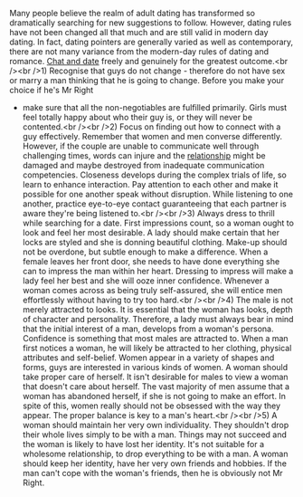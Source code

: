 Many people believe the realm of adult dating has transformed so
dramatically searching for new suggestions to follow. However, dating
rules have not been changed all that much and are still valid in modern
day dating. In fact, dating pointers are generally varied as well as
contemporary, there are not many variance from the modern-day rules of
dating and romance. [Chat and
date](http://hiddensecretevents.net/single-chat-tips-men) freely and
genuinely for the greatest outcome.\<br /\>\<br /\>1) Recognise that
guys do not change - therefore do not have sex or marry a man thinking
that he is going to change. Before you make your choice if he's Mr Right
- make sure that all the non-negotiables are fulfilled primarily. Girls
must feel totally happy about who their guy is, or they will never be
contented.\<br /\>\<br /\>2) Focus on finding out how to connect with a
guy effectively. Remember that women and men converse differently.
However, if the couple are unable to communicate well through
challenging times, words can injure and the
[relationship](http://www.match.com) might be damaged and maybe
destroyed from inadequate communication competencies. Closeness develops
during the complex trials of life, so learn to enhance interaction. Pay
attention to each other and make it possible for one another speak
without disruption. While listening to one another, practice eye-to-eye
contact guaranteeing that each partner is aware they're being listened
to.\<br /\>\<br /\>3) Always dress to thrill while searching for a date.
First impressions count, so a woman ought to look and feel her most
desirable. A lady should make certain that her locks are styled and she
is donning beautiful clothing. Make-up should not be overdone, but
subtle enough to make a difference. When a female leaves her front door,
she needs to have done everything she can to impress the man within her
heart. Dressing to impress will make a lady feel her best and she will
ooze inner confidence. Whenever a woman comes across as being truly
self-assured, she will entice men effortlessly without having to try too
hard.\<br /\>\<br /\>4) The male is not merely attracted to looks. It is
essential that the woman has looks, depth of character and personality.
Therefore, a lady must always bear in mind that the initial interest of
a man, develops from a woman's persona. Confidence is something that
most males are attracted to. When a man first notices a woman, he will
likely be attracted to her clothing, physical attributes and
self-belief. Women appear in a variety of shapes and forms, guys are
interested in various kinds of women. A woman should take proper care of
herself. It isn't desirable for males to view a woman that doesn't care
about herself. The vast majority of men assume that a woman has
abandoned herself, if she is not going to make an effort. In spite of
this, women really should not be obsessed with the way they appear. The
proper balance is key to a man's heart.\<br /\>\<br /\>5) A woman should
maintain her very own individuality. They shouldn't drop their whole
lives simply to be with a man. Things may not succeed and the woman is
likely to have lost her identity. It's not suitable for a wholesome
relationship, to drop everything to be with a man. A woman should keep
her identity, have her very own friends and hobbies. If the man can't
cope with the woman's friends, then he is obviously not Mr Right.
